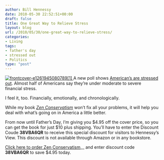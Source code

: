 ```yaml
---
author: Bill Hennessy
date: 2010-05-30 22:52:51+00:00
draft: false
title: One Great Way to Relieve Stress
layout: blog
url: /2010/05/30/one-great-way-to-relieve-stress/
categories:
- Living
tags:
- father's day
- stressed out
- Politics
type: "post"
---
```


[![frontcover-e1261945080789[1]](https://hennessysview.com/wp-content/uploads/2010/05/frontcovere126194508078911.png)
](https://www.createspace.com/3417300) A new poll shows [American’s are stressed out](https://apnews.myway.com/article/20100530/D9G1BJFO1.html). Almost half of Americans say they’re under moderate to severe financial stress.

 

I feel it, too. Financially, emotionally, and chronologically.

 

While my book _[Zen Conservatism](https://www.createspace.com/3417300)_ won’t fix all your problems, it will help you deal with what’s going on in America a little better.

 

From now until Father’s Day, I’m giving you $4.95 off the cover price, so you can get the book for just $10 plus shipping. You’ll have to enter the Discount Coude **38VBA6QR** to receive this special discount for visitors to Hennessy’s View. This discount is not available through Amazon or in any bookstore.

 

[Click here to order Zen Conservatism](https://www.createspace.com/3417300)__ and enter discount code **38VBA6QR** to save $4.95 today. 
